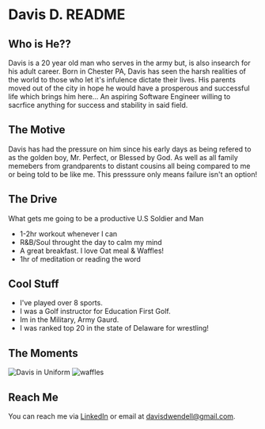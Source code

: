 # Davis D. README

## Who is He??

Davis is a 20 year old man who serves in the army but, is also insearch for his adult career. Born in Chester PA, Davis has seen the harsh realities of the world to those who let it's infulence dictate their lives. His parents moved out of the city in hope he would have a prosperous and successful life which brings him here... An aspiring Software Engineer willing to sacrfice anything for success and stability in said field.

## The Motive

Davis has had the pressure on him since his early days as being refered to as the golden boy, Mr. Perfect, or Blessed by God. As well as all family memebers from grandparents to distant cousins all being compared to me or being told to be like me. This presssure only means failure isn't an option!

## The Drive

What gets me going to be a productive U.S Soldier and Man

* 1-2hr workout whenever I can
* R&B/Soul throught the day to calm my mind
* A great breakfast. I love Oat meal & Waffles!
* 1hr of meditation or reading the word

## Cool Stuff

* I've played over 8 sports.
* I was a Golf instructor for Education First Golf.
* Im in the Military, Army Gaurd.
* I was ranked top 20 in the state of Delaware for wrestling!

## The Moments

![Davis in Uniform](https://github.com/user-attachments/assets/5b024ff1-74a9-409b-82ba-908d916b6646)
![waffles](https://github.com/user-attachments/assets/e66a2986-7f96-469a-bda0-c3c2e4d1da6c)

## Reach Me

You can reach me via <a href="https://www.linkedin.com/in/davisdw2004">LinkedIn</a> or email at davisdwendell@gmail.com.
